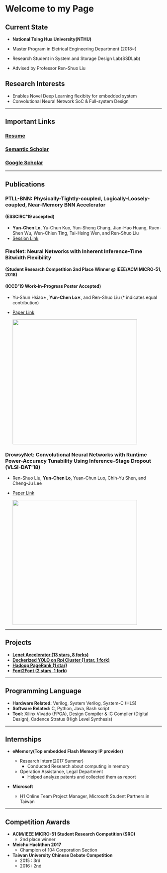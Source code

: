 # Welcome to my Page

## Current State
- **National Tsing Hua University(NTHU)**

 - Master Program in Eletrical Engineering Department (2018~)
 - Research Student in System and Storage Design Lab(SSDLab)
 - Advised by Professor Ren-Shuo Liu

## Research Interests
- Enables Novel Deep Learning flexibity for embedded system
- Convolutional Neural Network SoC & Full-system Design

* * *



## Important Links

### [Resume](https://drive.google.com/file/d/1QGFCl5tX7kb_BmRS08KPIeKVAKxrQaK9/view?usp=sharing)
### [Semantic Scholar](https://www.semanticscholar.org/author/Yun-Chen-Lo/46215383)
### [Google Scholar](https://scholar.google.com/citations?user=DfbwFFgAAAAJ&hl=zh-TW)


* * *

## Publications
### **PTLL-BNN: Physically-Tightly-coupled, Logically-Loosely-coupled, Near-Memory BNN Accelerator**
#### (ESSCIRC'19 accepted)	
- **Yun-Chen Lo**, Yu-Chun Kuo, Yun-Sheng Chang, Jian-Hao Huang, Ruen-Shen Wu, Wen-Chien Ting, Tai-Hsing Wen, and Ren-Shuo Liu
- [Session Link](https://www.epapers.org/ess2019/ESR/session_view.php?PHPSESSID=aor588dm67e3ncnm3dvph74b46&session_id=11)

### **FlexNet: Neural Networks with Inherent Inference-Time Bitwidth Flexibility**
#### (Student Research Competition 2nd Place Winner @ IEEE/ACM MICRO-51, 2018) 
#### (ICCD'19 Work-In-Progress Poster Accepted)

- Yu-Shun Hsiao∗, **Yun-Chen Lo∗**, and Ren-Shuo Liu (* indicates equal contribution)
- [Paper Link](https://www.microarch.org/micro51/SRC/posters/25_hsiao.pdf)
   
    <img src="https://i.imgur.com/Qm2Sbly.png" width="400">

### **DrowsyNet: Convolutional Neural Networks with Runtime Power-Accuracy Tunability Using Inference-Stage Dropout (VLSI-DAT'18)**
- Ren-Shuo Liu, **Yun-Chen Lo**, Yuan-Chun Luo, Chih-Yu Shen, and Cheng-Ju Lee
- [Paper Link](https://ieeexplore.ieee.org/document/8373242/)
   
    <img src="https://i.imgur.com/n2Qj4X3.png" width="400">
  
* * *
	
## Projects
- [**Lenet Accelerator (13 stars, 8 forks)**](https://github.com/jasonlo0509/Lenet_Accelerator)
- [**Dockerized YOLO on Rpi Cluster (1 star, 1 fork)**]((https://github.com/jasonlo0509/Dockerized-YOLO-on-Rpi-Cluster))
- [**Hadoop PageRank (1 star)**](https://github.com/jasonlo0509/Hadoop_PageRank)
- [**Font2Font (2 stars, 1 fork)**](https://github.com/jasonlo0509/Font2Font)

* * *

## Programming Language
- **Hardware Related:** Verilog, System Verilog, System-C (HLS)
- **Software Related:** C, Python, Java, Bash script
- **Tool:** Xilinx Vivado (FPGA), Design Compiler & IC Compiler (Digital Design), Cadence Stratus (High Level Synthesis)

* * *

## Internships
	
- **eMemory(Top embedded Flash Memory IP provider)**
    - Research Intern(2017 Summer)
        - Conducted Research about computing in memory
    - Operation Assistance, Legal Department
        - Helped analyze patents and collected them as report

- **Microsoft**
    - H1 Online Team Project Manager, Microsoft Student Partners in Taiwan

* * *

## Competition Awards
- **ACM/IEEE MICRO-51 Student Research Competition (SRC)**
    - 2nd place winner
- **Meichu Hackthon 2017**
    - Champion of 104 Corporation Section
- **Taiwan University Chinese Debate Competition**
    - 2015 : 3rd
    - 2016 : 2nd
